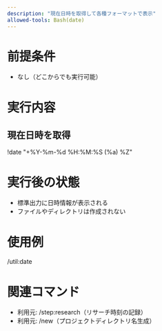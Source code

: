 ```yaml
---
description: "現在日時を取得して各種フォーマットで表示"
allowed-tools: Bash(date)
---
```


# 前提条件
- なし（どこからでも実行可能）

# 実行内容
## 現在日時を取得

!date "+%Y-%m-%d %H:%M:%S (%a) %Z"

# 実行後の状態
- 標準出力に日時情報が表示される
- ファイルやディレクトリは作成されない

# 使用例
/util:date

# 関連コマンド
- 利用元: /step:research（リサーチ時刻の記録）
- 利用元: /new（プロジェクトディレクトリ名生成）